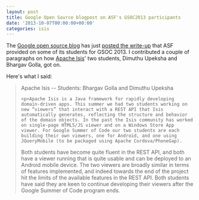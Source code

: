 ```yaml
---
layout: post
title: Google Open Source blogpost on ASF's GSOC2013 participants
date: '2013-10-07T00:00:00+00:00'
categories: isis
---
```

<p>The <a href="http://google-opensource.blogspot.co.uk/">Google open source blog</a> has just <a href="http://google-opensource.blogspot.co.uk/2013/10/google-summer-of-code-veteran-orgs.html">posted the write-up</a> that ASF provided on some of its students for GSOC 2013. I contributed a couple of paragraphs on how <a href="http://isis.apache.org">Apache Isis</a>' two students, Dimuthu Upeksha and Bhargav Golla, got on.

</p>
  <p>Here's what I said:

</p>
  <blockquote>Apache Isis -- Students: Bhargav Golla and Dimuthu Upeksha


    <p>Apache Isis is a Java framework for rapidly developing domain-driven apps. This summer we had two students working on new “viewers” that interact with a REST API that Isis automatically generates, reflecting the structure and behavior of the domain objects. In the past the Isis community has worked on single-page HTML5/JS viewer and on a Windows Store App viewer. For Google Summer of Code our two students are each building their own viewers, one for Android, and one using JQueryMobile (to be packaged using Apache Cordova/PhoneGap).
</p>
    <p>
Both students have become quite fluent in the REST API, and both have a viewer running that is quite usable and can be deployed to an Android mobile device. The two viewers are broadly similar in terms of features implemented, and indeed towards the end of the project hit the limits of the available features in the REST API. Both students have said they are keen to continue developing their viewers after the Google Summer of Code program ends.</p>
  </blockquote>
